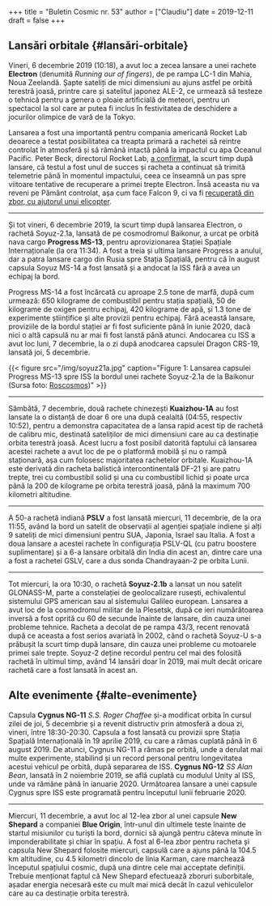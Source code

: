 +++
title = "Buletin Cosmic nr. 53"
author = ["Claudiu"]
date = 2019-12-11
draft = false
+++

## Lansări orbitale {#lansări-orbitale}

Vineri, 6 decembrie 2019 (10:18), a avut loc a zecea lansare a unei rachete **Electron** (denumită _Running our of fingers_), de pe rampa LC-1 din Mahia, Noua Zeelandă. Șapte sateliți de mici dimensiuni au ajuns astfel pe orbită terestră joasă, printre care și satelitul japonez ALE-2, ce urmează să testeze o tehnică pentru a genera o ploaie artificială de meteori, pentru un spectacol la sol care ar putea fi inclus în festivitatea de deschidere a jocurilor olimpice de vară de la Tokyo.

Lansarea a fost una importantă pentru compania americană Rocket Lab deoarece a testat posibilitatea ca treapta primară a rachetei să reintre controlat în atmosferă și să rămână intactă până la impactul cu apa Oceanul Pacific. Peter Beck, directorul Rocket Lab, [a confirmat](https://twitter.com/Peter%5FJ%5FBeck/status/1202901928633438210), la scurt timp după lansare, că testul a fost unul de succes și racheta a continuat să trimită telemetrie până în momentul impactului, ceea ce înseamnă un pas spre viitoare tentative de recuperare a primei trepte Electron. Însă aceasta nu va reveni pe Pământ controlat, așa cum face Falcon 9, ci va fi [recuperată din zbor, cu ajutorul unui elicopter](https://www.youtube.com/watch?v=enndCzvZpZk).

---

Și tot vineri, 6 decembrie 2019, la scurt timp după lansarea Electron, o rachetă Soyuz-2.1a, lansată de pe cosmodromul Baikonur, a urcat pe orbită nava cargo **Progress MS-13**, pentru aprovizionarea Stației Spațiale Internaționale (la ora 11:34). A fost a treia și ultima lansare Progress a anului, dar a patra lansare cargo din Rusia spre Stația Spațială, pentru că în august capsula Soyuz MS-14 a fost lansată și a andocat la ISS fără a avea un echipaj la bord.

Progress MS-14 a fost încărcată cu aproape 2.5 tone de marfă, după cum urmează: 650 kilograme de combustibil pentru stația spațială, 50 de kilograme de oxigen pentru echipaj, 420 kilograme de apă, și 1.3 tone de experimente științifice și alte provizii pentru echipaj. Fără această lansare, proviziile de la bordul stației ar fi fost suficiente până în iunie 2020, dacă nici o altă capsulă nu ar mai fi fost lanstă până atunci. Andocarea cu ISS a avut loc luni, 7 decembrie, la o zi după anodcarea capsulei Dragon CRS-19, lansată joi, 5 decembrie.

{{< figure src="/img/soyuz21a.jpg" caption="Figure 1: Lansarea capsulei Progress MS-13 spre ISS la bordul unei rachete Soyuz-2.1a de la Baikonur (Sursa foto: [Roscosmos](https://twitter.com/roscosmos/status/1202939275110686720/photo/1))" >}}

---

Sâmbătă, 7 decembrie, două rachete chinezești **Kuaizhou-1A** au fost lansate la o distanță de doar 6 ore una după cealaltă (04:55, respectiv 10:52), pentru a demonstra capacitatea de a lansa rapid acest tip de rachetă de calibru mic, destinată sateliților de mici dimensiuni care au ca destinație orbita terestră joasă. Acest lucru a fost posibil datorită faptului că lansarea acestei rachete a avut loc de pe o platformă mobilă și nu o rampă staționară, așa cum folosesc majoritatea rachetelor orbitale. Kuaizhou-1A este derivată din racheta balistică intercontinentală DF-21 și are patru trepte, trei cu combustibil solid și una cu combustibil lichid și poate urca până la 200 de kilograme pe orbita terestră joasă, până la maximum 700 kilometri altitudine.

---

A 50-a rachetă indiană **PSLV** a fost lansată miercuri, 11 decembrie, de la ora 11:55, având la bord un satelit de observații al agenției spațiale indiene și alți 9 sateliți de mici dimensiuni pentru SUA, Japonia, Israel sau Italia. A fost a doua lansare a acestei rachete în configurația PSLV-QL (cu patru boostere suplimentare) și a 6-a lansare orbitală din India din acest an, dintre care una a fost a rachetei GSLV, care a dus sonda Chandrayaan-2 pe orbita Lunii.

---

Tot miercuri, la ora 10:30, o rachetă **Soyuz-2.1b** a lansat un nou satelit GLONASS-M, parte a constelației de geolocalizare rusești, echivalentul sistemului GPS american sau al sistemului Galileo european. Lansarea a avut loc de la cosmodromul militar de la Plesetsk, după ce ieri numărătoarea inversă a fost oprită cu 60 de secunde înainte de lansare, din cauza unei probleme tehnice. Racheta a decolat de pe rampa 43/3, recent renovată după ce aceasta a fost serios avariată în 2002, când o rachetă Soyuz-U s-a prăbușit la scurt timp după lansare, din cauza unei probleme cu motoarele primei sale trepte. Soyuz-2 deține recordul pentru cel mai des folosită rachetă în ultimul timp, având 14 lansări doar în 2019, mai mult decât oricare rachetă care a fost lansată în acest an.


## Alte evenimente {#alte-evenimente}

Capsula **Cygnus NG-11** _S.S. Roger Chaffee_ și-a modificat orbita în cursul zilei de joi, 5 decembrie și a revenit distructiv prin atmosferă a doua zi, vineri, între 18:30-20:30. Capsula a fost lansată cu provizii spre Stația Spațială Internațională în 19 aprilie 2019, cu care a rămas cuplată până în 6 august 2019. De atunci, Cygnus NG-11 a rămas pe orbită, unde a derulat mai multe experimente, stabilind și un record personal pentru longevitatea acestui vehicul pe orbită, după separarea de ISS. **Cygnus NG-12** _SS Alan Bean_, lansată în 2 noiembrie 2019, se află cuplată cu modulul Unity al ISS, unde va rămâne până în ianuarie 2020. Următoarea lansare a unei capsule Cygnus spre ISS este programată pentru începutul lunii februarie 2020.

---

Miercuri, 11 decembrie, a avut loc al 12-lea zbor al unei capsule **New Shepard** a companiei **Blue Origin**, într-unul din ultimele teste înainte de startul misiunilor cu turiști la bord, dornici să ajungă pentru câteva minute în imponderabilitate și chiar în spațiu. A fost al 6-lea zbor pentru racheta și capsula New Shepard folosite miercuri, capsulă care a ajuns până la 104.5 km altitudine, cu 4.5 kilometri dincolo de linia Karman, care marchează începutul spațiului cosmic, după una dintre cele mai acceptate definiții. Trebuie menționat faptul că New Shepard efectuează zboruri suborbitale, așadar energia necesară este cu mult mai mică decât în cazul vehiculelor care au ca destinație orbita terestră.